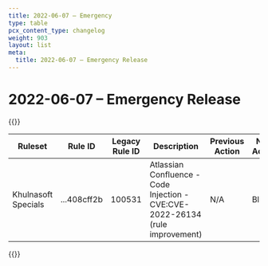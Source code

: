 ```yaml
---
title: 2022-06-07 – Emergency
type: table
pcx_content_type: changelog
weight: 903
layout: list
meta:
  title: 2022-06-07 – Emergency Release
---
```


# 2022-06-07 – Emergency Release

{{<table-wrap>}}
<table style="width: 100%">
  <thead>
    <tr>
      <th>Ruleset</th>
      <th>Rule ID</th>
      <th>Legacy Rule ID</th>
      <th>Description</th>
      <th>Previous Action</th>
      <th>New Action</th>
    </tr>
  </thead>
  <tbody>
    <tr>
      <td>Khulnasoft Specials</td>
      <td> ...408cff2b</td>
      <td>100531</td>
      <td>Atlassian Confluence - Code Injection - CVE:CVE-2022-26134 (rule improvement)</td>
      <td>N/A</td>
      <td>Block</td>
    </tr>
  </tbody>
</table>
{{</table-wrap>}}
